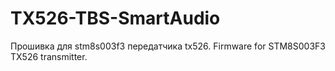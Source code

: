 # TX526-TBS-SmartAudio
Прошивка для stm8s003f3 передатчика tx526.
Firmware for STM8S003F3 TX526 transmitter.
